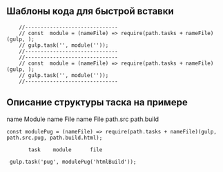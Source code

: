 ## Шаблоны кода для быстрой вставки

```
    //------------------------------
    // const  module = (nameFile) => require(path.tasks + nameFile)(gulp, );
    // gulp.task('', module(''));
    //------------------------------
    //------------------------------
    // const  module = (nameFile) => require(path.tasks + nameFile)(gulp, );
    // gulp.task('', module(''));
    //------------------------------
```


## Описание структуры таска на примере
name Module       name File  						name File		  path.src 	     path.build	   
```
const modulePug = (nameFile) => require(path.tasks + nameFile)(gulp, path.src.pug, path.build.html);
```
		   task	   module	   file 
```
 gulp.task('pug', modulePug('htmlBuild'));
```